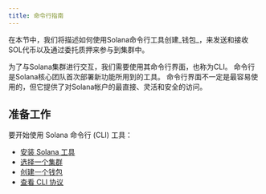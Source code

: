 ```yaml
---
title: 命令行指南
---
```


在本节中，我们将描述如何使用Solana命令行工具创建_钱包_，来发送和接收SOL代币以及通过委托质押来参与到集群中。

为了与Solana集群进行交互，我们需要使用其命令行界面，也称为CLI。 命令行是Solana核心团队首次部署新功能所用到的工具。 命令行界面不一定是最容易使用的，但它提供了对Solana帐户的最直接、灵活和安全的访问。

## 准备工作

要开始使用 Solana 命令行 (CLI) 工具：

- [安装 Solana 工具](cli/install-solana-cli-tools.md)
- [选择一个集群](cli/choose-a-cluster.md)
- [创建一个钱包](wallet-guide/cli.md)
- [查看 CLI 协议](cli/conventions.md)
